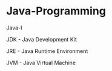 # Java-Programming
Java-I

JDK - Java Development Kit

JRE - Java Runtime Environment

JVM - Java Virtual Machine

